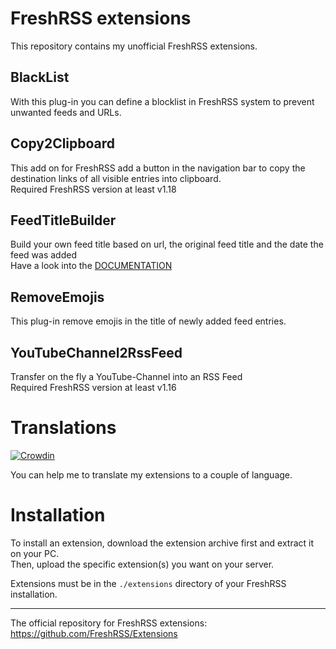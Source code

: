 # FreshRSS extensions
This repository contains my unofficial FreshRSS extensions.

## BlackList
With this plug-in you can define a blocklist in FreshRSS system to prevent unwanted feeds and URLs.

## Copy2Clipboard
This add on for FreshRSS add a button in the navigation bar to copy the destination links of all visible entries into clipboard.\
Required FreshRSS version at least v1.18

## FeedTitleBuilder
Build your own feed title based on url, the original feed title and the date the feed was added\
Have a look into the [DOCUMENTATION](https://github.com/cn-tools/cntools_FreshRssExtensions/tree/master/xExtension-FeedTitleBuilder)

## RemoveEmojis
This plug-in remove emojis in the title of newly added feed entries.

## YouTubeChannel2RssFeed
Transfer on the fly a YouTube-Channel into an RSS Feed\
Required FreshRSS version at least v1.16

# Translations

[![Crowdin](https://badges.crowdin.net/cntools-freshrssextensions/localized.svg)](https://crowdin.com/project/cntools-freshrssextensions)

You can help me to translate my extensions to a couple of language.

# Installation

To install an extension, download the extension archive first and extract it on your PC.\
Then, upload the specific extension(s) you want on your server.

Extensions must be in the `./extensions` directory of your FreshRSS installation.

---

The official repository for FreshRSS extensions: https://github.com/FreshRSS/Extensions
